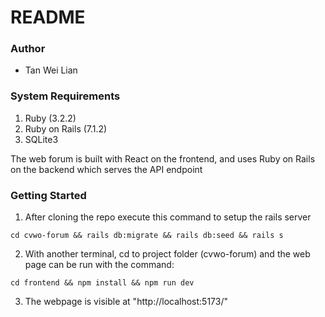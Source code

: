# README

### Author
* Tan Wei Lian

### System Requirements
1. Ruby (3.2.2)
2. Ruby on Rails (7.1.2)
3. SQLite3

The web forum is built with React on the frontend, and uses Ruby on Rails on the backend which serves the API endpoint

### Getting Started
1. After cloning the repo execute this command to setup the rails server
  ```
  cd cvwo-forum && rails db:migrate && rails db:seed && rails s
  ```

2. With another terminal, cd to project folder (cvwo-forum) and the web page can be run with the command:
  ```
  cd frontend && npm install && npm run dev
  ```

3. The webpage is visible at "http://localhost:5173/"



